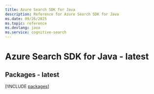 ```yaml
---
title: Azure Search SDK for Java
description: Reference for Azure Search SDK for Java
ms.date: 09/26/2025
ms.topic: reference
ms.devlang: java
ms.service: cognitive-search
---
```

# Azure Search SDK for Java - latest
## Packages - latest
[!INCLUDE [packages](search-index.md)]